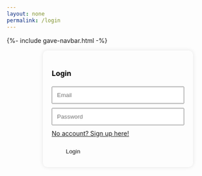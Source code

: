 ```yaml
---
layout: none
permalink: /login
---
```


{%- include gave-navbar.html -%}

<style>
.container {
    display: flex;
    justify-content: center;
    align-items: center;
    color: black;
    
.card2 {
    width: 300px;
    padding: 20px;
    border-radius: 10px;
    box-shadow: 0px 0px 10px rgba(0, 0, 0, 0.1);
}

.card {
    width: 300px;
    padding: 20px;
    border-radius: 10px;
    box-shadow: 0px 0px 10px rgba(0, 0, 0, 0.1);
    animation: fade1 5s ease infinite; // change here
}

h3 {
    margin-bottom: 20px;
}

.input {
    width: 100%;
    padding: 10px;
    margin-bottom: 10px;
}
}

.logInButton {
    padding: .5rem 2rem;
    color: var(--white) !important;
    background-color: var(--primary-color);
    border-radius: 5px;
    border: none;
}

.logInButton:hover {
    background-color: var(--primary-color-dark);
}
</style>


<div class="container">
    <div class="card">
        <h3>Login</h3>
        <div class="Email">
            <input id="logInEmailInput" class="input" placeholder="Email">
        </div>
        <div class="Password">
            <input type="password" id="logInPasswordInput" class="input" placeholder="Password">
        </div>
        <a href="{{ site.baseurl }}/signup">No account? Sign up here!<a>
        <br>
        <br>
        <div class="Buttons">
            <button class="logInButton" onclick="login_user()">Login</button>
        </div>

<script>
    function login_user() {
        var myHeaders = new Headers();
        myHeaders.append("Content-Type", "application/json");

        var raw = JSON.stringify({
            "email": document.getElementById("logInEmailInput").value,
            "password": document.getElementById("logInPasswordInput").value

            // For quick testing
            //"email": "toby@gmail.com",
            //"password": "123Toby!"
        });
        console.log(raw);

        var requestOptions = {
            method: 'POST',
            headers: myHeaders,
            credentials: 'include',  // Include this line for cross-origin requests with credentials
            body: raw,
            redirect: 'follow'
        };

        fetch("http://localhost:8013/authenticate", requestOptions)
        .then(response => {
            if (!response.ok) {
                const errorMsg = 'Login error: ' + response.status;
                console.log(errorMsg);

                switch (response.status) {
                    case 401:
                        alert("Incorrect username or password");
                        break;
                    case 403:
                        alert("Access forbidden. You do not have permission to access this resource.");
                        break;
                    case 404:
                        alert("User not found. Please check your credentials.");
                        break;
                    // Add more cases for other status codes as needed
                    default:
                        alert("Login failed. Please try again later.");
                }

                return Promise.reject('Login failed');
            }
            return response.text()
        })
        .then(result => {
            console.log(result);
            window.location.href = "{{ site.baseurl }}/success";
        })
        .catch(error => console.error('Error during login:', error));

    }

</script>
